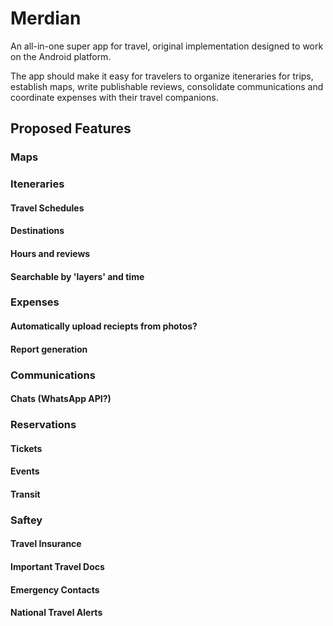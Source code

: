 # Merdian

An all-in-one super app for travel, original implementation designed to work on the Android platform.

The app should make it easy for travelers to organize iteneraries for trips,
establish maps, write publishable reviews, consolidate communications and
coordinate expenses with their travel companions.

## Proposed Features

### Maps

### Iteneraries

#### Travel Schedules

#### Destinations

#### Hours and reviews

#### Searchable by 'layers' and time

### Expenses

#### Automatically upload reciepts from photos?

#### Report generation

### Communications

#### Chats (WhatsApp API?)

### Reservations

#### Tickets

#### Events

#### Transit

### Saftey

#### Travel Insurance

#### Important Travel Docs

#### Emergency Contacts

#### National Travel Alerts
